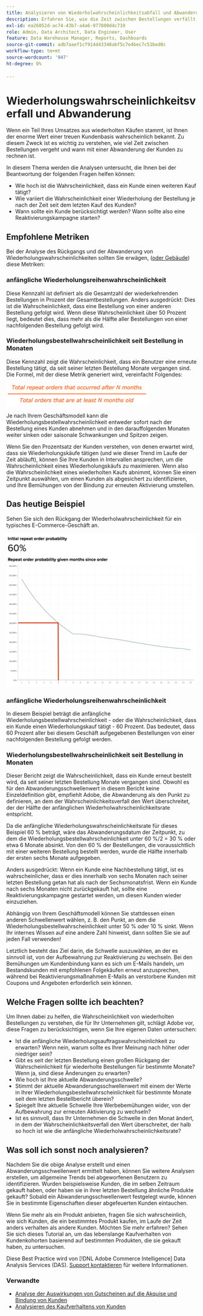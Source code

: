 ```yaml
---
title: Analysieren von Wiederholwahrscheinlichkeitsabfall und Abwanderung
description: Erfahren Sie, wie die Zeit zwischen Bestellungen verfällt und wann mit einer Abwanderung der Kunden zu rechnen ist.
exl-id: ea26052d-ac74-43b7-a4a6-977800d4c719
role: Admin, Data Architect, Data Engineer, User
feature: Data Warehouse Manager, Reports, Dashboards
source-git-commit: adb7aaef1cf914d43348abf5c7e4bec7c51bed0c
workflow-type: tm+mt
source-wordcount: '947'
ht-degree: 0%

---
```


# Wiederholungswahrscheinlichkeitsverfall und Abwanderung

Wenn ein Teil Ihres Umsatzes aus wiederholten Käufen stammt, ist Ihnen der enorme Wert einer treuen Kundenbasis wahrscheinlich bekannt. Zu diesem Zweck ist es wichtig zu verstehen, wie viel Zeit zwischen Bestellungen vergeht und wann mit einer Abwanderung der Kunden zu rechnen ist.

In diesem Thema werden die Analysen untersucht, die Ihnen bei der Beantwortung der folgenden Fragen helfen können:

* Wie hoch ist die Wahrscheinlichkeit, dass ein Kunde einen weiteren Kauf tätigt?
* Wie variiert die Wahrscheinlichkeit einer Wiederholung der Bestellung je nach der Zeit seit dem letzten Kauf des Kunden?
* Wann sollte ein Kunde berücksichtigt werden? Wann sollte also eine Reaktivierungskampagne starten?

## Empfohlene Metriken

Bei der Analyse des Rückgangs und der Abwanderung von Wiederholungswahrscheinlichkeiten sollten Sie erwägen, ([oder Gebäude](../../data-user/reports/ess-manage-data-metrics.md)) diese Metriken:

### anfängliche Wiederholungsreihenwahrscheinlichkeit

Diese Kennzahl ist definiert als die Gesamtzahl der wiederkehrenden Bestellungen in Prozent der Gesamtbestellungen. Anders ausgedrückt: Dies ist die Wahrscheinlichkeit, dass eine Bestellung von einer anderen Bestellung gefolgt wird. Wenn diese Wahrscheinlichkeit über 50 Prozent liegt, bedeutet dies, dass mehr als die Hälfte aller Bestellungen von einer nachfolgenden Bestellung gefolgt wird.

### Wiederholungsbestellwahrscheinlichkeit seit Bestellung in Monaten

Diese Kennzahl zeigt die Wahrscheinlichkeit, dass ein Benutzer eine erneute Bestellung tätigt, da seit seiner letzten Bestellung Monate vergangen sind. Die Formel, mit der diese Metrik generiert wird, vereinfacht Folgendes:

![Formel für Wiederholungswahrscheinlichkeit](../../assets/Repeat_probability_formula.png)

Je nach Ihrem Geschäftsmodell kann die Wiederholungsbestellwahrscheinlichkeit entweder sofort nach der Bestellung eines Kunden abnehmen und in den darauffolgenden Monaten weiter sinken oder saisonale Schwankungen und Spitzen zeigen.

Wenn Sie den Prozentsatz der Kunden verstehen, von denen erwartet wird, dass sie Wiederholungskäufe tätigen (und wie dieser Trend im Laufe der Zeit abläuft), können Sie Ihre Kunden in Intervallen ansprechen, um die Wahrscheinlichkeit eines Wiederholungskäufs zu maximieren. Wenn also die Wahrscheinlichkeit eines wiederholten Kaufs abnimmt, können Sie einen Zeitpunkt auswählen, um einen Kunden als abgesichert zu identifizieren, und Ihre Bemühungen von der Bindung zur erneuten Aktivierung umstellen.

## Das heutige Beispiel

Sehen Sie sich den Rückgang der Wiederholwahrscheinlichkeit für ein typisches E-Commerce-Geschäft an.

![Anfängliche Wiederholungsauftragswahrscheinlichkeit Wiederholungsauftragswahrscheinlichkeit in den Monaten seit der Bestellung.](../../assets/Order_probability_reports.png)

### anfängliche Wiederholungsreihenwahrscheinlichkeit

In diesem Beispiel beträgt die anfängliche Wiederholungsbestellwahrscheinlichkeit - oder die Wahrscheinlichkeit, dass ein Kunde einen Wiederholungskauf tätigt - 60 Prozent. Das bedeutet, dass 60 Prozent aller bei diesem Geschäft aufgegebenen Bestellungen von einer nachfolgenden Bestellung gefolgt werden.

### Wiederholungsbestellwahrscheinlichkeit seit Bestellung in Monaten

Dieser Bericht zeigt die Wahrscheinlichkeit, dass ein Kunde erneut bestellt wird, da seit seiner letzten Bestellung Monate vergangen sind. Obwohl es für den Abwanderungsschwellenwert in diesem Bericht keine Einzeldefinition gibt, empfiehlt Adobe, die Abwanderung als den Punkt zu definieren, an dem der Wahrscheinlichkeitsverfall den Wert überschreitet, der der Hälfte der anfänglichen Wiederholwahrscheinlichkeitsrate entspricht.

Da die anfängliche Wiederholungswahrscheinlichkeitsrate für dieses Beispiel 60 % beträgt, wäre das Abwanderungsdatum der Zeitpunkt, zu dem die Wiederholungsbestellwahrscheinlichkeit unter 60 %/2 = 30 % oder etwa 6 Monate absinkt. Von den 60 % der Bestellungen, die voraussichtlich mit einer weiteren Bestellung bestellt werden, wurde die Hälfte innerhalb der ersten sechs Monate aufgegeben.

Anders ausgedrückt: Wenn ein Kunde eine Nachbestellung tätigt, ist es wahrscheinlicher, dass er dies innerhalb von sechs Monaten nach seiner letzten Bestellung getan hat als nach der Sechsmonatsfrist. Wenn ein Kunde nach sechs Monaten nicht zurückgekauft hat, sollte eine Reaktivierungskampagne gestartet werden, um diesen Kunden wieder einzuziehen.

Abhängig von Ihrem Geschäftsmodell können Sie stattdessen einen anderen Schwellenwert wählen, z. B. den Punkt, an dem die Wiederholungsbestellwahrscheinlichkeit unter 50 % oder 10 % sinkt. Wenn Ihr internes Wissen auf eine andere Zahl hinweist, dann sollten Sie sie auf jeden Fall verwenden!

Letztlich besteht das Ziel darin, die Schwelle auszuwählen, an der es sinnvoll ist, von der Aufbewahrung zur Reaktivierung zu wechseln. Bei den Bemühungen um Kundenbindung kann es sich um E-Mails handeln, um Bestandskunden mit empfohlenen Folgekäufen erneut anzusprechen, während bei Reaktivierungsmaßnahmen E-Mails an verstorbene Kunden mit Coupons und Angeboten erforderlich sein können.

## Welche Fragen sollte ich beachten?

Um Ihnen dabei zu helfen, die Wahrscheinlichkeit von wiederholten Bestellungen zu verstehen, die für Ihr Unternehmen gilt, schlägt Adobe vor, diese Fragen zu berücksichtigen, wenn Sie Ihre eigenen Daten untersuchen:

* Ist die anfängliche Wiederholungsauftragswahrscheinlichkeit zu erwarten? Wenn nein, warum sollte es Ihrer Meinung nach höher oder niedriger sein?
* Gibt es seit der letzten Bestellung einen großen Rückgang der Wahrscheinlichkeit für wiederholte Bestellungen für bestimmte Monate? Wenn ja, sind diese Änderungen zu erwarten?
* Wie hoch ist Ihre aktuelle Abwanderungsschwelle?
* Stimmt der aktuelle Abwanderungsschwellenwert mit einem der Werte in Ihrer Wiederholungsbestellwahrscheinlichkeit für bestimmte Monate seit dem letzten Bestellbericht überein?
* Spiegelt Ihre aktuelle Schwelle Ihre Werbebemühungen wider, von der Aufbewahrung zur erneuten Aktivierung zu wechseln?
* Ist es sinnvoll, dass Ihr Unternehmen die Schwelle in den Monat ändert, in dem der Wahrscheinlichkeitsverfall den Wert überschreitet, der halb so hoch ist wie die anfängliche Wiederholwahrscheinlichkeitsrate?

## Was soll ich sonst noch analysieren?

Nachdem Sie die obige Analyse erstellt und einen Abwanderungsschwellenwert ermittelt haben, können Sie weitere Analysen erstellen, um allgemeine Trends bei abgeworfenen Benutzern zu identifizieren. Wurden beispielsweise Kunden, die im selben Zeitraum gekauft haben, oder haben sie in ihrer letzten Bestellung ähnliche Produkte gekauft? Sobald ein Abwanderungsschwellenwert festgelegt wurde, können Sie in bestimmte Eigenschaften dieser abgefeuerten Kunden eintauchen.

Wenn Sie mehr als ein Produkt anbieten, fragen Sie sich wahrscheinlich, wie sich Kunden, die ein bestimmtes Produkt kaufen, im Laufe der Zeit anders verhalten als andere Kunden. Möchten Sie mehr erfahren? Sehen Sie sich dieses Tutorial an, um das lebenslange Kaufverhalten von Kundenkohorten basierend auf bestimmten Produkten, die sie gekauft haben, zu untersuchen.

Diese Best Practice wird von [!DNL Adobe Commerce Intelligence] Data Analysis Services (DAS). [Support kontaktieren](https://experienceleague.adobe.com/docs/commerce-knowledge-base/kb/troubleshooting/miscellaneous/mbi-service-policies.html) für weitere Informationen.

### Verwandte

* [Analyse der Auswirkungen von Gutscheinen auf die Akquise und Bindung von Kunden](../analysis/coupon-impact.md)
* [Analysieren des Kaufverhaltens von Kunden](../analysis/repurchase-behavior.md)
